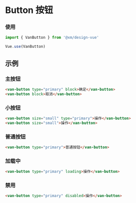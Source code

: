 # Button 按钮

### 使用

```js
import { VanButton } from '@xm/design-vue'

Vue.use(VanButton)
```

## 示例

### 主按钮

```html
<van-button type="primary" block>确定</van-button>
<van-button block>取消</van-button>
```

### 小按钮
```html
<van-button size="small" type="primary">操作</van-button>
<van-button size="small">操作</van-button>
```

### 普通按钮
```html
<van-button type="primary">普通按钮</van-button>
```

### 加载中
```html
<van-button type="primary" loading>操作</van-button>
```

### 禁用
```html
<van-button type="primary" disabled>操作</van-button>
```
